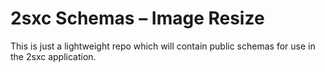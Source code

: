 # 2sxc Schemas – Image Resize

This is just a lightweight repo which will contain public schemas for use in the 2sxc application.
